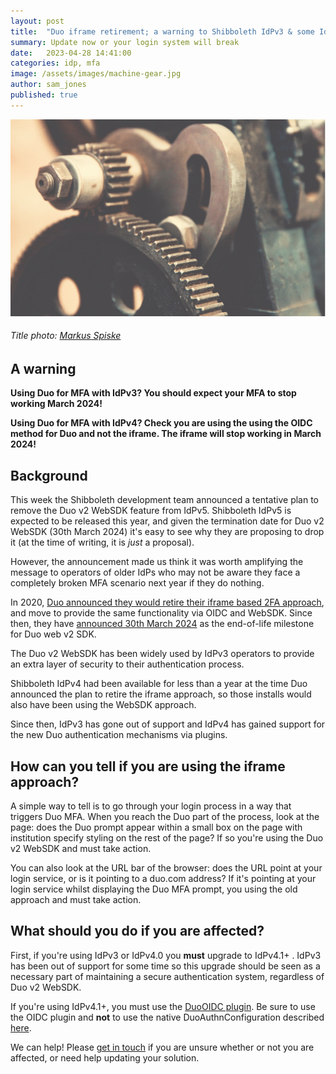 ```yaml
---
layout: post
title:  "Duo iframe retirement; a warning to Shibboleth IdPv3 & some IdPv4 operators"
summary: Update now or your login system will break
date:   2023-04-28 14:41:00
categories: idp, mfa
image: /assets/images/machine-gear.jpg
author: sam_jones
published: true
---
```


![a old machine](/assets/images/machine-gear.jpg)
###### Title photo: [Markus Spiske](https://www.pexels.com/@markusspiske/)

## A warning

**Using Duo for MFA with IdPv3? You should expect your MFA to stop working March 2024!**

**Using Duo for MFA with IdPv4? Check you are using the using the OIDC method for Duo and not the iframe. The iframe will stop working in March 2024!**

## Background

This week the Shibboleth development team announced a tentative plan to remove the Duo v2 WebSDK feature from IdPv5. Shibboleth IdPv5 is expected to be released this year, and given the termination date for Duo v2 WebSDK (30th March 2024) it's easy to see why they are proposing to drop it (at the time of
writing, it is *just* a proposal).

However, the announcement made us think it was worth amplifying the message to operators of older IdPs who may not be aware they face a completely broken MFA scenario next year if they do nothing.

In 2020, [Duo announced they would retire their iframe based 2FA approach](https://duo.com/blog/breaking-up-with-the-iframe-introducing-our-new-developer-tooling), and move to provide the same functionality via OIDC and WebSDK. Since then, they have [announced 30th March 2024](https://help.duo.com/s/article/7839?language=en_US) as the end-of-life milestone for Duo web v2 SDK.

The Duo v2 WebSDK has been widely used by IdPv3 operators to provide an extra layer of security to their authentication process.

Shibboleth IdPv4 had been available for less than a year at the time Duo announced the plan to retire the iframe approach, so those installs would also have been using the WebSDK approach.

Since then, IdPv3 has gone out of support and IdPv4 has gained support for the new Duo authentication mechanisms via plugins.

## How can you tell if you are using the iframe approach?

A simple way to tell is to go through your login process in a way that triggers Duo MFA. When you reach the Duo part of the process, look at the page: does the Duo prompt appear within a small box on the page with institution specify styling on the rest of the page? If so you're using the Duo v2 WebSDK and must take action.

You can also look at the URL bar of the browser: does the URL point at your login service, or is it pointing to a duo.com address? If it's pointing at your login service whilst displaying the Duo MFA prompt, you using the old approach and must take action.

## What should you do if you are affected?

First, if you're using IdPv3 or IdPv4.0 you **must** upgrade to IdPv4.1+ . IdPv3 has been out of support for some time so this upgrade should be seen as a necessary part of maintaining a secure authentication system, regardless of Duo v2 WebSDK.

If you're using IdPv4.1+, you must use the [DuoOIDC plugin](https://shibboleth.atlassian.net/wiki/spaces/IDPPLUGINS/pages/1374027959/DuoOIDCAuthnConfiguration). Be sure to use the OIDC plugin and **not** to use the native DuoAuthnConfiguration described [here](https://shibboleth.atlassian.net/wiki/spaces/IDP4/pages/1265631604/DuoAuthnConfiguration).

We can help! Please [get in touch](https://www.mimoto.co.uk/contact) if you are unsure whether or not you are affected, or need help updating your solution.
